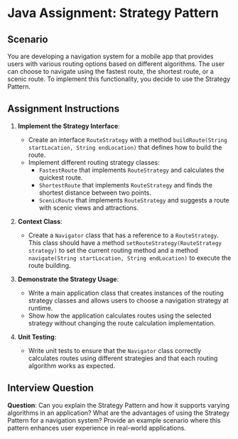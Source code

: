 # Java Assignment: Strategy Pattern

## Scenario
You are developing a navigation system for a mobile app that provides users with various routing options based on different algorithms. The user can choose to navigate using the fastest route, the shortest route, or a scenic route. To implement this functionality, you decide to use the Strategy Pattern.

## Assignment Instructions
1. **Implement the Strategy Interface**:
    - Create an interface `RouteStrategy` with a method `buildRoute(String startLocation, String endLocation)` that defines how to build the route.
    - Implement different routing strategy classes:
        - `FastestRoute` that implements `RouteStrategy` and calculates the quickest route.
        - `ShortestRoute` that implements `RouteStrategy` and finds the shortest distance between two points.
        - `ScenicRoute` that implements `RouteStrategy` and suggests a route with scenic views and attractions.

2. **Context Class**:
    - Create a `Navigator` class that has a reference to a `RouteStrategy`. This class should have a method `setRouteStrategy(RouteStrategy strategy)` to set the current routing method and a method `navigate(String startLocation, String endLocation)` to execute the route building.

3. **Demonstrate the Strategy Usage**:
    - Write a main application class that creates instances of the routing strategy classes and allows users to choose a navigation strategy at runtime.
    - Show how the application calculates routes using the selected strategy without changing the route calculation implementation.

4. **Unit Testing**:
    - Write unit tests to ensure that the `Navigator` class correctly calculates routes using different strategies and that each routing algorithm works as expected.

## Interview Question
**Question**: Can you explain the Strategy Pattern and how it supports varying algorithms in an application? What are the advantages of using the Strategy Pattern for a navigation system? Provide an example scenario where this pattern enhances user experience in real-world applications.
